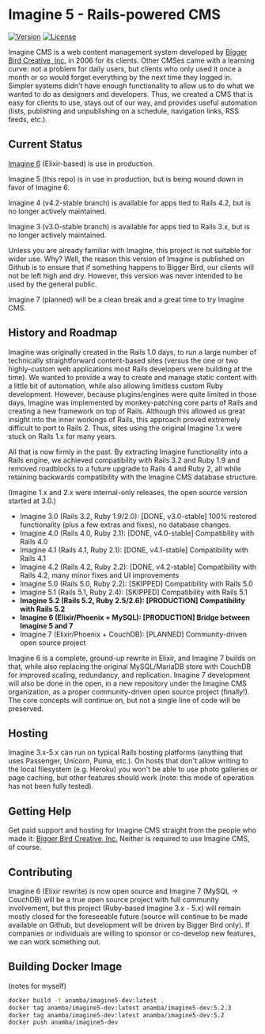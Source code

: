 # Imagine 5 - Rails-powered CMS

[![Version](https://img.shields.io/github/tag/anamba/imagine_cms.svg?maxAge=360)](https://github.com/anamba/imagine_cms/releases/latest)
[![License](https://img.shields.io/github/license/anamba/imagine_cms.svg)](https://github.com/anamba/imagine_cms/blob/master/license.txt)


Imagine CMS is a web content management system developed by [Bigger Bird Creative, Inc.](https://biggerbird.com) in 2006 for its clients.
Other CMSes came with a learning curve: not a problem for daily users, but clients who only used it once a month or so would forget everything by the next time they logged in.
Simpler systems didn't have enough functionality to allow us to do what we wanted to do as designers and developers.
Thus, we created a CMS that is easy for clients to use, stays out of our way, and provides useful automation (lists, publishing and unpublishing on a schedule, navigation links, RSS feeds, etc.).

## Current Status

[Imagine 6](https://github.com/ImagineCMS/imagine_cms) (Elixir-based) is use in production.

Imagine 5 (this repo) is in use in production, but is being wound down in favor of Imagine 6.

Imagine 4 (v4.2-stable branch) is available for apps tied to Rails 4.2, but is no longer actively maintained.

Imagine 3 (v3.0-stable branch) is available for apps tied to Rails 3.x, but is no longer actively maintained.

Unless you are already familiar with Imagine, this project is not suitable for wider use. Why? Well, the reason this version of Imagine is published on Github is to ensure that if something happens to Bigger Bird, our clients will not be left high and dry. However, this version was never intended to be used by the general public.

Imagine 7 (planned) will be a clean break and a great time to try Imagine CMS.

## History and Roadmap

Imagine was originally created in the Rails 1.0 days, to run a large number of technically straightforward content-based sites (versus the one or two highly-custom web applications most Rails developers were building at the time). We wanted to provide a way to create and manage static content with a little bit of automation, while also allowing limitless custom Ruby development. However, because plugins/engines were quite limited in those days, Imagine was implemented by monkey-patching core parts of Rails and creating a new framework on top of Rails. Although this allowed us great insight into the inner workings of Rails, this approach proved extremely difficult to port to Rails 2. Thus, sites using the original Imagine 1.x were stuck on Rails 1.x for many years.

All that is now firmly in the past. By extracting Imagine functionality into a Rails engine, we achieved compatibility with Rails 3.2 and Ruby 1.9 and removed roadblocks to a future upgrade to Rails 4 and Ruby 2, all while retaining backwards compatibility with the Imagine CMS database structure.

(Imagine 1.x and 2.x were internal-only releases, the open source version started at 3.0.)

* Imagine 3.0 (Rails 3.2, Ruby 1.9/2.0): [DONE, v3.0-stable] 100% restored functionality (plus a few extras and fixes), no database changes.
* Imagine 4.0 (Rails 4.0, Ruby 2.1): [DONE, v4.0-stable] Compatibility with Rails 4.0
* Imagine 4.1 (Rails 4.1, Ruby 2.1): [DONE, v4.1-stable] Compatibility with Rails 4.1
* Imagine 4.2 (Rails 4.2, Ruby 2.2): [DONE, v4.2-stable] Compatibility with Rails 4.2, many minor fixes and UI improvements
* Imagine 5.0 (Rails 5.0, Ruby 2.2): [SKIPPED] Compatibility with Rails 5.0
* Imagine 5.1 (Rails 5.1, Ruby 2.4): [SKIPPED] Compatibility with Rails 5.1
* **Imagine 5.2 (Rails 5.2, Ruby 2.5/2.6): [PRODUCTION] Compatibility with Rails 5.2**
* **Imagine 6 (Elixir/Phoenix + MySQL): [PRODUCTION] Bridge between Imagine 5 and 7**
* Imagine 7 (Elixir/Phoenix + CouchDB): [PLANNED] Community-driven open source project

Imagine 6 is a complete, ground-up rewrite in Elixir, and Imagine 7 builds on that, while also replacing the original MySQL/MariaDB store with CouchDB for improved scaling, redundancy, and replication. Imagine 7 development will also be done in the open, in a new repository under the Imagine CMS organization, as a proper community-driven open source project (finally!). The core concepts will continue on, but not a single line of code will be preserved.

## Hosting

Imagine 3.x-5.x can run on typical Rails hosting platforms (anything that uses Passenger, Unicorn, Puma, etc.). On hosts that don't allow writing to the local filesystem (e.g. Heroku) you won't be able to use photo galleries or page caching, but other features should work (note: this mode of operation has not been fully tested).

## Getting Help

Get paid support and hosting for Imagine CMS straight from the people who made it: [Bigger Bird Creative, Inc.](https://biggerbird.com) Neither is required to use Imagine CMS, of course.

## Contributing

Imagine 6 (Elixir rewrite) is now open source and Imagine 7 (MySQL -> CouchDB) will be a true open source project with full community involvement, but this project (Ruby-based Imagine 3.x - 5.x) will remain mostly closed for the foreseeable future (source will continue to be made available on Github, but development will be driven by Bigger Bird only). If companies or individuals are willing to sponsor or co-develop new features, we can work something out.

## Building Docker Image

(notes for myself)

```bash
docker build -t anamba/imagine5-dev:latest .
docker tag anamba/imagine5-dev:latest anamba/imagine5-dev:5.2.3
docker tag anamba/imagine5-dev:latest anamba/imagine5-dev:5.2
docker push anamba/imagine5-dev
```
